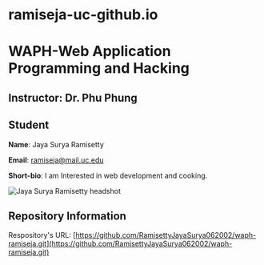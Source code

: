 # ramiseja-uc-github.io

# WAPH-Web Application Programming and Hacking

## Instructor: Dr. Phu Phung

## Student

**Name**: Jaya Surya Ramisetty

**Email**: ramiseja@mail.uc.edu

**Short-bio**: I am Interested in web development and cooking. 

![Jaya Surya Ramisetty headshot](../../img/Headshot.jpeg)



## Repository Information

Respository's URL: [https://github.com/RamisettyJayaSurya062002/waph-ramiseja.git](https://github.com/RamisettyJayaSurya062002/waph-ramiseja.git)




